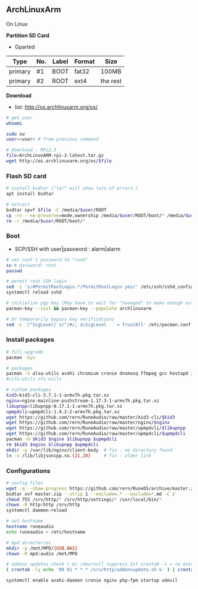ArchLinuxArm
---

On Linux

**Partition SD Card**
- Gparted

| Type    | No. | Label | Format | Size     |
|---------|-----|-------|--------|----------|
| primary | #1  | BOOT  | fat32  | 100MB    |
| primary | #2  | ROOT  | ext4   | the rest |

**Download**
- list: http://os.archlinuxarm.org/os/
```sh
# get user
whoami

sudo su
user=<user> # from previous command

# download - RPi2,3
file=ArchLinuxARM-rpi-2-latest.tar.gz
wget http://os.archlinuxarm.org/os/$file
```

### Flash SD card
```sh
# install bsdtar ("tar" will show lots of errors.)
apt install bsdtar

# extract
bsdtar xpvf $file -C /media/$user/ROOT
cp -rv --no-preserve=mode,ownership /media/$user/ROOT/boot/* /media/$user/BOOT
rm -r /media/$user/ROOT/boot/*
```

### Boot
- SCP/SSH with user|password : alarm|alarm
```sh
# set root's password to "rune"
su # password: root
passwd

# permit root SSH login
sed -i 's/#PermitRootLogin.*/PermitRootLogin yes/' /etc/ssh/sshd_config
systemctl reload sshd

# initialize pgp key (May have to wait for "haveged" to make enough entropy.)
pacman-key --init && pacman-key --populate archlinuxarm

# Or temporarily bypass key verifications
sed -i '/^SigLevel/ s/^/#/; a\SigLevel    = TrustAll' /etc/pacman.conf
```

### Install packages
```sh
# full upgrade
pacman -Syu

# packages
pacman -S alsa-utils avahi chromium cronie dnsmasq ffmpeg gcc hostapd ifplugd mpd mpc parted php-fpm python python-pip samba shairport-sync sudo udevil wget
#cifs-utils nfs-utils

# custom packages
kid3=kid3-cli-3.7.1-1-armv7h.pkg.tar.xz
nginx=nginx-mainline-pushstream-1.17.3-1-armv7h.pkg.tar.xz
libupnpp=libupnpp-0.17.1-1-armv7h.pkg.tar.xz
upmpdcli=upmpdcli-1.4.2-2-armv7h.pkg.tar.xz
wget https://github.com/rern/RuneAudio/raw/master/kid3-cli/$kid3
wget https://github.com/rern/RuneAudio/raw/master/nginx/$nginx
wget https://github.com/rern/RuneAudio/raw/master/upmpdcli/$libupnpp
wget https://github.com/rern/RuneAudio/raw/master/upmpdcli/$upmpdcli
pacman -U $kid3 $nginx $libupnpp $upmpdcli
rm $kid3 $nginx $libupnpp $upmpdcli
mkdir -p /var/lib/nginx/client-body  # fix - no directory found
ln -s /lib/libjsoncpp.so.{21,20}     # fix - older link
```

### Configurations
```sh
# config files
wget -q --show-progress https://github.com/rern/RuneOS/archive/master.zip
bsdtar xvf master.zip --strip 1 --exclude=.* --exclude=*.md -C /
chmod 755 /srv/http/* /srv/http/settings/* /usr/local/bin/*
chown -R http:http /srv/http
systemctl daemon-reload

# set hostname
hostname runeaudio
echo runeaudio > /etc/hostname

# mpd directories
mkdir -p /mnt/MPD/{USB,NAS}
chown -R mpd:audio /mnt/MPD

# addons updates check ( &> /dev/null suppress 1st crontab -l > no entries yet )
( crontab -l; echo '00 01 * * * /srv/http/addonsupdate.sh &' ) | crontab - &> /dev/null

systemctl enable avahi-daemon cronie nginx php-fpm startup udevil
```

